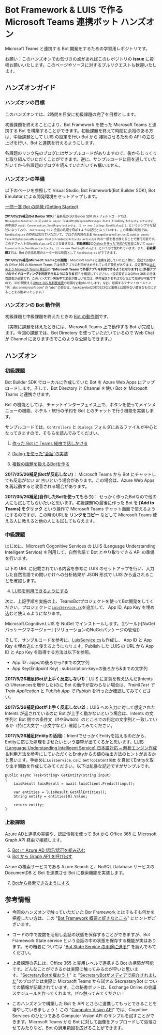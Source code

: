 # Bot Framework & LUIS で作る Microsoft Teams 連携ボット ハンズオン
Microsoft Teams と連携する Bot 開発をするための学習用レポジトリです。

お願い：このハンズオンでお気づきの点があればこのレポジトリの **issue** に投稿お願いいたします。このページやソースに対するプルリクエストも歓迎いたします。


## ハンズオンガイド

### ハンズオンの目標
このハンズオンでは、2時間を目安に初級課題の完了を目標とします。

初級課題を終えることにより、Bot Framework を使った Microsoft Teams と連携する Bot を構築することができます。初級課題を終えて時間に余裕のある方は、中級課題として LUIS の設定を行い Bot から 接続させるための API の立ち上げを行い、Bot と連携を行えるようにします。

各課題のリンク先のブログにはサンプルコードがありますので、後からじっくりと取り組んでいただくことができます。逆に、サンプルコードに目を通していただいてから各課題のブログを読んでいただいても構いません。  

### ハンズオンの準備
以下のページを参照して Visual Studio, Bot Framework(Bot Builder SDK), Bot Emulator による開発環境をセットアップします。

[一問一答 Bot の開発 (Getting Started)](https://secretarybotja.wordpress.com/2017/02/12/%E4%B8%80%E5%95%8F%E4%B8%80%E7%AD%94-bot-%E3%81%AE%E9%96%8B%E7%99%BA-getting-started/)

<font size="1">

**2017/05/25補足(Bot Builder SDK)**：最新版の Bot Builder SDK のデフォルトコードでは、`MessageContoroller.cs` の `public async Task<HttpResponseMessage> Post([FromBody]Activity activity)` の中身が `await Conversation.SendAsync(activity, () => new Dialogs.RootDialog());` というシンプルな記述になっており、 `RootDialog.cs` に会話の処理を飛ばすような記述となっています。この準備の段階では、`RootDialog.cs` の存在は忘れていただいて、ブログの内容のまま `MessageContoroller.cs` の `public async Task<HttpResponseMessage> Post([FromBody]Activity activity)` 内の一部を書き換えることで進行可能です。 このデフォルトの`RootDialog.cs`のような書き方は、**初級課題2**の[Dialog を使った”会話”の実装](https://secretarybotja.wordpress.com/2017/02/18/dialog-%E3%82%92%E4%BD%BF%E3%81%A3%E3%81%9F%E4%BC%9A%E8%A9%B1%E3%81%AE%E5%AE%9F%E8%A3%85/)において `await Conversation.SendAsync(activity, () => new MeetingDialog());` という形で使われています。また、**初級課題3**では、Bot の会話処理のルーター的な役割として `RootDialog.cs` がでてきます。

</font>

<font size="1">

**2017/05/25補足(Microsoft Teamsとの連携)**：Microsoft Teams と連携を試していただく際に、会社でお使いの Office 365 の Microsoft Teams では外部アプリの利用が止められている可能性があります。設定箇所は[はじめよう Microsoft Teams 第2回](https://blogs.msdn.microsoft.com/lync_support_team_blog_japan/2016/11/25/start-microsoft-teams-2/)の **“[Microsoft Teams で外部アプリを利用できるようになります] と [外部アプリのサイドローディングを利用できるようになります]”** を確認してください。（設定変更にはOffice 365 の全体管理者が必要です。このハンズオン実施中で変更が難しい場合は、携帯電話があれば10分ほどで取得が可能ですので、30日間使える[Office 365 無料使用版](https://products.office.com/ja-jp/business/office-365-enterprise-e3-business-software)の取得をお勧めいたします。なお、取得するテナントのドメイン "例：abc.onmicrosoft.com" の “abc” の部分は、hackdaysbot20170523など業務とは関係ない適当なものにすることをお勧めいたします。）

</font>

### ハンズオンの Bot 動作例
初級課題と中級課題を終えたときの [Bot の動作例](https://webchat.botframework.com/embed/AppHandle?s=5L1_4PZV9BE.cwA.cmQ.2w7cRmWfiOTrY6T87SvxKGzPugYvaHLG1oGeerWNGy8)です。

（実際に課題を終えたときには、Microsoft Teams 上で動作する Bot が完成します。今回の課題では、Bot Directory を使っていただいているので Web Chat が Channel にありますのでこのような公開もできます。）

## ハンズオン

### 初級課題
Bot Builder SDK でローカルに作成していた Bot を Azure Web Apps にアップロードします。そして、Bot Directory と Channel を使い Bot を Microsoft Teams と連携させます。

Bot の機能としては、チャットインターフェイス上で、ボタンを使ってメインメニューの機能、ホテル・旅行の予約を Bot とのチャットで行う機能を実装します。

サンプルコードでは、`Controllers` と `Dialogs` フォルダにあるファイルが中心となってきますので、そちらを読んでみてください。

1. [作った Bot に Teams 経由で話しかける](https://secretarybotja.wordpress.com/2017/02/18/%E4%BD%9C%E3%81%A3%E3%81%9F-bot-%E3%81%AB-skype-%E7%B5%8C%E7%94%B1%E3%81%A7%E8%A9%B1%E3%81%97%E3%81%8B%E3%81%91%E3%81%A6%E3%81%BF%E3%82%8B/)

2. [Dialog を使った”会話”の実装](https://secretarybotja.wordpress.com/2017/02/18/dialog-%E3%82%92%E4%BD%BF%E3%81%A3%E3%81%9F%E4%BC%9A%E8%A9%B1%E3%81%AE%E5%AE%9F%E8%A3%85/)

3. [複数の話題を扱えるBotを作る](https://secretarybotja.wordpress.com/2017/02/19/%E8%A4%87%E6%95%B0%E3%81%AE%E8%A9%B1%E9%A1%8C%E3%82%92%E6%89%B1%E3%81%88%E3%82%8Bbot%E3%82%92%E4%BD%9C%E3%82%8B/)

**2017/05/26補足(Botが反応しない)**： Microsoft Teams から Bot にチャットしても反応がない or 古いという場合があります。この場合は、Azure Web Apps を再起動すると改善される場合があります。


**2017/05/26補足(自作したBotを使ってもらう)**： せっかく作ったBotなので他の人にも試してもらいたいと思います。初級課題1の最後に作った Bot を **[Add to Teams] をクリック** という操作で Microsoft Teams チャット画面で使えるようにするのですが、この時のURLを **リンクをコピー** などして Microsoft Teams 使える人に教えると他の人にも試してもらえます。


### 中級課題

はじめに、Microsoft Cogonitive Services の LUIS (Language Understanding Intelligent Service) を利用して、自然言語で Bot とやり取りできる API の準備を行います。

以下の URL に記載されている内容を参考に LUIS のセットアップを行い、入力した自然言語での問いかけへの分析結果が JSON 形式で LUIS から返されることを確認します。

4. [LUISを利用できるようにする](/LUIS/LUIS.md)

次に、上記手順を実施の上、TeamsBotプロジェクトを使ってBot開発をしてください。プロジェクトに[`LuisService.cs`](/TeamsBot/TeamsBot/Services/LuisService.cs)を追加して、 App ID, App Key を埋め込むと使えるようになります。


Microsoft.Cognitive.LUIS を NuGet でインストールします。（[ツール]-[NuGetパッケージマネージャー]-[ソリューションのNuGetパッケージの管理]）

そして、サンプルコードを参考に、[LuisService.cs](TeamsBot/TeamsBot/Services/LuisService.cs)も作成し、 App ID と  App Key を埋め込むと使えるようになります。Publish した LUIS の URL から App ID と App Key を取得する方法は以下を参照。

* App ID : apps/の後ろから?までの文字列
* App Key(Endpoint Key) : subscription-key=の後ろから&までの文字列

**2017/5/26補足(Botが上手く反応しない1)**：LUIS に言葉を教え込んだ(Intents の Utterancesを増やした)のに Bot の動作が変わらない場合は、*Train&Test で Train Application* と *Publish App で Publish* を行ったか確認してみてください。

**2017/5/26補足(Botが上手く反応しない2)**：LUIS への入力に対して想定された Intents が返されているのに Bot が上手く動かないという場合は、Intents の文字列と Bot 側での条件文（IfやSwitch）のところでの判定の文字列と一致しているか（特に大文字・小文字など）確認してみてください。

**2017/5/26補足(Entityの活用)**：IntentでせっかくEntityを拾えるのだから、Entityに応じた処理をさせたいという要望が出てくるかと思います。[LUIS (Language Understanding Intelligent Service) 日本語対応 ~ 解析エンジン作成＆利用方法](https://blogs.msdn.microsoft.com/bluesky/2016/09/21/luis-language-understanding-intelligent-service-japanese-available/)を参考にしていただくとEntityからの値の抽出方法のヒントがあるかと思います。手始めに`LuisService.cs`に `GetTopIntent関数` を真似てEntityを取り出す関数を作成してみてください。以下は乱暴な記述ですがサンプルです。

    public async Task<String> GetEntity(string input)
    {
        LuisResult luisResult = await luisClient.Predict(input);

        var entities = luisResult.GetAllEntities();
        String entity = entities[0].Value;

        return entity;
    }


### 上級課題

Azure ADと連携の実装や、認証情報を使って Bot から Office 365 に Microsoft Graph API 経由で接続します。

5. [Bot に Azure AD 認証/認可を組み込む](https://secretarybotja.wordpress.com/2017/02/25/bot-%E3%81%AB-azure-ad-%E8%AA%8D%E8%A8%BC%E8%AA%8D%E5%8F%AF%E3%82%92%E7%B5%84%E3%81%BF%E8%BE%BC%E3%82%80/)
6. [Bot から Graph API を呼び出す](https://secretarybotja.wordpress.com/2017/02/28/bot-%E3%81%8B%E3%82%89-365-api-%E3%82%92%E5%91%BC%E3%81%B3%E5%87%BA%E3%81%99/)

Azure の検索サービスである Azure Search と、NoSQL Database サービスのDocumentDB と Bot を連携させ Bot に検索機能を実装します。

7. [Botから検索できるようにする](https://secretarybotja.wordpress.com/2017/03/06/bot%e3%81%8b%e3%82%89%e6%a4%9c%e7%b4%a2%e3%81%a7%e3%81%8d%e3%82%8b%e3%82%88%e3%81%86%e3%81%ab%e3%81%99%e3%82%8b/)



## 参考情報

* 今回のハンズオンで触っていただいた Bor Framework とはそもそも何かを把握したい方は、この "[Bot Framework 概要と好きなところ](https://secretarybotja.wordpress.com/2017/02/12/bot-framework-%e6%a6%82%e8%a6%81%e3%81%a8%e5%a5%bd%e3%81%8d%e3%81%aa%e3%81%a8%e3%81%93%e3%82%8d/)" 
にヒントがございます。


* コードの中で変数を活用し会話の状態を保存することができますが、Bot Framework State service という会話の中の状態を保存する機能が実はあります。その概要については "[Bot State Service の用途に迫る!](https://secretarybotja.wordpress.com/2017/02/19/state-service-%E3%81%AE%E7%94%A8%E9%80%94%E3%81%AB%E8%BF%AB%E3%82%8B/)" を読んでみてください。


* 上級課題の先には、Office 365 と実用レベルで連携する Bot の構築が可能です。どんなことができるかは実際に触ってみるのが早いと思います。"[SecretaryBotを雇おう！](https://secretarybotja.wordpress.com/2017/04/10/secretarybot%e3%82%92%e9%9b%87%e3%81%8a%e3%81%86%ef%bc%81/)" と 
"[SecretaryBotがメディアで紹介されました](https://secretarybotja.wordpress.com/2017/04/21/secretarybot%e3%81%8c%e3%83%a1%e3%83%87%e3%82%a3%e3%82%a2%e3%81%a7%e7%b4%b9%e4%bb%8b%e3%81%95%e3%82%8c%e3%81%be%e3%81%97%e3%81%9f/)"のブログには実際に Microsoft Teams から試せる SecreataryBot についての情報が記載されています。この秘書ボットは、Exchange Online の会議スケジュールを作ってくれます。ぜひ触ってみてください！

 
 * このハンズオンで構築した Bot を API とさらに連携してもっとできることを増やしていきましょう！ この "[Computer Vision API](https://azure.microsoft.com/ja-jp/services/cognitive-services/computer-vision/)" では、Cognitive Services のひとつである Computer Vision API のサンプルを試すことができます。Microsoft Teams から Bot に対して画像をアップロードして処理させてみたりなど、Bot の適用範囲を広げることができます。

